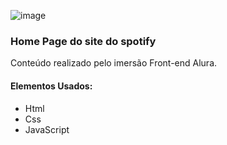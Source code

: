 ![image](https://github.com/user-attachments/assets/9275ae4f-ecfb-448b-ae73-ce95bb7becd7)

<h3>Home Page do site do spotify</h3>

Conteúdo realizado pelo imersão Front-end Alura.

<h4>Elementos Usados:</h4>

- Html
- Css
- JavaScript
  
